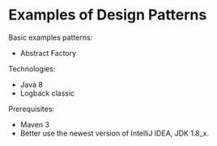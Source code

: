 # Examples of Design Patterns

Basic examples patterns:
- Abstract Factory

Technologies:
- Java 8
- Logback classic

Prerequisites:
- Maven 3
- Better use the newest version of IntelliJ IDEA, JDK 1.8_x.
